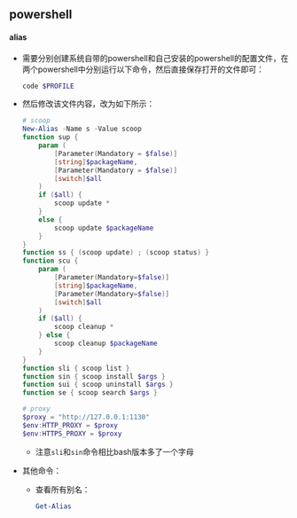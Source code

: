 ## powershell

#### alias

- 需要分别创建系统自带的powershell和自己安装的powershell的配置文件，在两个powershell中分别运行以下命令，然后直接保存打开的文件即可：

  ```powershell
  code $PROFILE
  ```

- 然后修改该文件内容，改为如下所示：

  ```powershell
  # scoop
  New-Alias -Name s -Value scoop
  function sup {
      param (
          [Parameter(Mandatory = $false)]
          [string]$packageName,
          [Parameter(Mandatory = $false)]
          [switch]$all
      )
      if ($all) {
          scoop update *
      }
      else {
          scoop update $packageName
      }
  }
  function ss { (scoop update) ; (scoop status) }
  function scu {
      param (
          [Parameter(Mandatory=$false)]
          [string]$packageName,
          [Parameter(Mandatory=$false)]
          [switch]$all
      )
      if ($all) {
          scoop cleanup *
      } else {
          scoop cleanup $packageName
      }
  }
  function sli { scoop list }
  function sin { scoop install $args }
  function sui { scoop uninstall $args }
  function se { scoop search $args }
  
  # proxy
  $proxy = "http://127.0.0.1:1130"
  $env:HTTP_PROXY = $proxy
  $env:HTTPS_PROXY = $proxy
  ```

  - 注意`sli`和`sin`命令相比bash版本多了一个字母

- 其他命令：

  - 查看所有别名：

    ```powershell
    Get-Alias
    ```

    